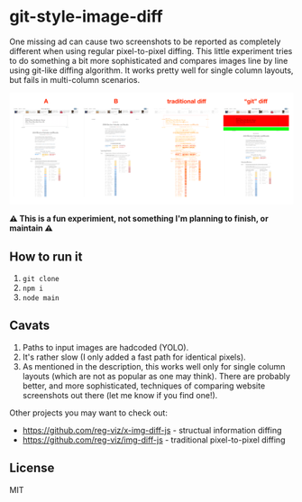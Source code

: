 # git-style-image-diff

One missing ad can cause two screenshots to be reported as completely different when using regular pixel-to-pixel diffing. This little experiment tries to do something a bit more sophisticated and compares images line by line using git-like diffing algorithm. It works pretty well for single column layouts, but fails in multi-column scenarios.

![comparing two images using traditional diffing algo and git diffing algo](./demo.png)

**⚠️ This is a fun experimient, not something I'm planning to finish, or maintain ️⚠️**

## How to run it

1. `git clone`
2. `npm i`
3. `node main`

## Cavats

1. Paths to input images are hadcoded (YOLO).
2. It's rather slow (I only added a fast path for identical pixels).
3. As mentioned in the description, this works well only for single column layouts (which are not as popular as one may think). There are probably better, and more sophisticated, techniques of comparing website screenshots out there (let me know if you find one!).

Other projects you may want to check out:
- https://github.com/reg-viz/x-img-diff-js - structual information diffing
- https://github.com/reg-viz/img-diff-js - traditional pixel-to-pixel diffing

## License

MIT
